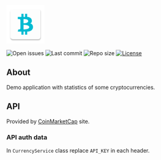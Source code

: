 <img src="media/ic_app.png" height="100px" />

![Open issues](https://img.shields.io/github/issues-raw/fartem/crypto-tracker.svg?color=ff534a)
![Last commit](https://img.shields.io/github/last-commit/fartem/crypto-tracker.svg?color=51539c)
![Repo size](https://img.shields.io/github/repo-size/fartem/crypto-tracker.svg?color=02778b)
[![License](https://img.shields.io/github/license/fartem/crypto-tracker.svg?color=7ea4b0)](https://github.com/fartem/crypto-tracker/blob/master/LICENSE)


## About

Demo application with statistics of some cryptocurrencies.

## API

Provided by [CoinMarketCap](https://pro.coinmarketcap.com) site.

### API auth data

In `CurrencyService` class replace `API_KEY` in each header.